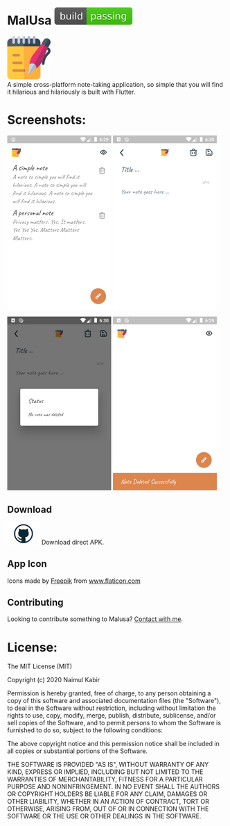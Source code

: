 # MalUsa ![Build Status](https://github.com/kabirnayeem99/flutter_note_app/raw/master/project_assets/passing.svg)

<img src="https://github.com/kabirnayeem99/flutter_note_app/raw/master/assets/images/notepad.svg" height="100px"/> <br>
A simple cross-platform note-taking application, so simple that you will find it hilarious and hilariously is built with Flutter.

# Screenshots:
<img src="https://github.com/kabirnayeem99/flutter_note_app/raw/master/project_assets/Screenshots/NotesListScreenShot.png" height="400px"/> <img src="https://github.com/kabirnayeem99/flutter_note_app/raw/master/project_assets/Screenshots/WriteNoteScreenShot.png" height="400px"/> 

<img src="https://github.com/kabirnayeem99/flutter_note_app/raw/master/project_assets/Screenshots/Dialog.png" height="400px"/> <img src="https://github.com/kabirnayeem99/flutter_note_app/raw/master/project_assets/Screenshots/NoteGetsDeleted.png" height="400px"/> 

## Download
<a href="https://github.com/kabirnayeem99/flutter_note_app/raw/master/project_assets/app-release.apk">
<img alt="Download Direct APK" src="https://github.com/kabirnayeem99/flutter_note_app/raw/master/project_assets/github-logo.png" height="50px"/></a> Download direct APK.

## App Icon
<div>Icons made by <a href="https://www.flaticon.com/authors/freepik" title="Freepik">Freepik</a> from <a href="https://www.flaticon.com/" title="Flaticon">www.flaticon.com</a></div>

## Contributing
Looking to contribute something to Malusa? [Contact with me](aikhtibars@gmail.com).


# License:
The MIT License (MIT)

Copyright (c) 2020 Naimul Kabir

Permission is hereby granted, free of charge, to any person obtaining a copy
of this software and associated documentation files (the "Software"), to deal
in the Software without restriction, including without limitation the rights
to use, copy, modify, merge, publish, distribute, sublicense, and/or sell
copies of the Software, and to permit persons to whom the Software is
furnished to do so, subject to the following conditions:

The above copyright notice and this permission notice shall be included in all
copies or substantial portions of the Software.

THE SOFTWARE IS PROVIDED "AS IS", WITHOUT WARRANTY OF ANY KIND, EXPRESS OR
IMPLIED, INCLUDING BUT NOT LIMITED TO THE WARRANTIES OF MERCHANTABILITY,
FITNESS FOR A PARTICULAR PURPOSE AND NONINFRINGEMENT. IN NO EVENT SHALL THE
AUTHORS OR COPYRIGHT HOLDERS BE LIABLE FOR ANY CLAIM, DAMAGES OR OTHER
LIABILITY, WHETHER IN AN ACTION OF CONTRACT, TORT OR OTHERWISE, ARISING FROM,
OUT OF OR IN CONNECTION WITH THE SOFTWARE OR THE USE OR OTHER DEALINGS IN THE
SOFTWARE.
